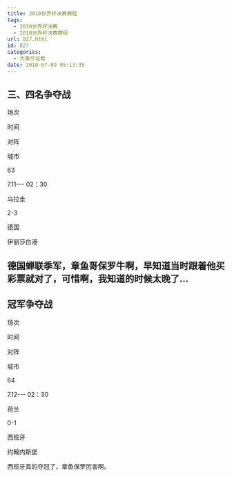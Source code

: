 ```yaml
---
title: 2010世界杯决赛赛程
tags:
  - 2010世界杯决赛
  - 2010世界杯决赛赛程
url: 827.html
id: 827
categories:
  - 大事件记载
date: 2010-07-09 05:13:35
---
```


三、四名争夺战
-------

场次

时间

对阵

城市

63

7.11--- 02：30

乌拉圭

2-3

德国

伊丽莎白港

德国蝉联季军，章鱼哥保罗牛啊，早知道当时跟着他买彩票就对了，可惜啊，我知道的时候太晚了...
----------------------------------------------

冠军争夺战
-----

场次

时间

对阵

城市

64

7.12--- 02：30

荷兰

0-1

西班牙

约翰内斯堡

西班牙真的夺冠了，章鱼保罗厉害啊。